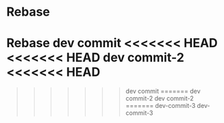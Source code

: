 # Rebase
Rebase
dev commit
<<<<<<< HEAD
<<<<<<< HEAD
dev commit-2
<<<<<<< HEAD
=======
>>>>>>> dev commit
=======
dev commit-2
>>>>>>> dev commit-2
=======
dev-commit-3
>>>>>>> dev-commit-3
